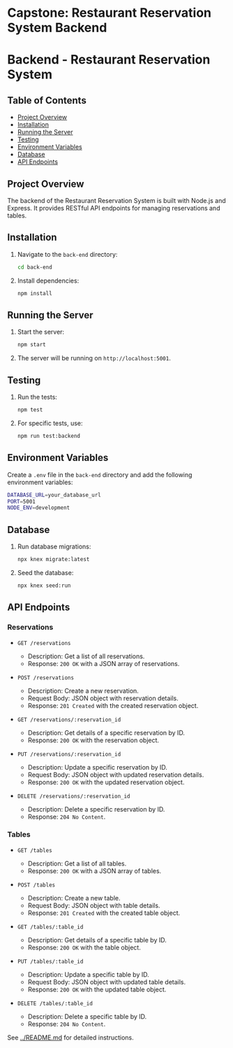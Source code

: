 # Capstone: Restaurant Reservation System Backend

# Backend - Restaurant Reservation System

## Table of Contents
- [Project Overview](#project-overview)
- [Installation](#installation)
- [Running the Server](#running-the-server)
- [Testing](#testing)
- [Environment Variables](#environment-variables)
- [Database](#database)
- [API Endpoints](#api-endpoints)

## Project Overview
The backend of the Restaurant Reservation System is built with Node.js and Express. It provides RESTful API endpoints for managing reservations and tables.

## Installation

1. Navigate to the `back-end` directory:
    ```sh
    cd back-end
    ```

2. Install dependencies:
    ```sh
    npm install
    ```

## Running the Server

1. Start the server:
    ```sh
    npm start
    ```

2. The server will be running on `http://localhost:5001`.

## Testing

1. Run the tests:
    ```sh
    npm test
    ```

2. For specific tests, use:
    ```sh
    npm run test:backend
    ```

## Environment Variables

Create a `.env` file in the `back-end` directory and add the following environment variables:

```sh
DATABASE_URL=your_database_url
PORT=5001
NODE_ENV=development
```

## Database

1. Run database migrations:
    ```sh
    npx knex migrate:latest
    ```

2. Seed the database:
    ```sh
    npx knex seed:run
    ```

## API Endpoints

### Reservations

- `GET /reservations`
  - Description: Get a list of all reservations.
  - Response: `200 OK` with a JSON array of reservations.
  
- `POST /reservations`
  - Description: Create a new reservation.
  - Request Body: JSON object with reservation details.
  - Response: `201 Created` with the created reservation object.

- `GET /reservations/:reservation_id`
  - Description: Get details of a specific reservation by ID.
  - Response: `200 OK` with the reservation object.

- `PUT /reservations/:reservation_id`
  - Description: Update a specific reservation by ID.
  - Request Body: JSON object with updated reservation details.
  - Response: `200 OK` with the updated reservation object.

- `DELETE /reservations/:reservation_id`
  - Description: Delete a specific reservation by ID.
  - Response: `204 No Content`.

### Tables

- `GET /tables`
  - Description: Get a list of all tables.
  - Response: `200 OK` with a JSON array of tables.

- `POST /tables`
  - Description: Create a new table.
  - Request Body: JSON object with table details.
  - Response: `201 Created` with the created table object.

- `GET /tables/:table_id`
  - Description: Get details of a specific table by ID.
  - Response: `200 OK` with the table object.

- `PUT /tables/:table_id`
  - Description: Update a specific table by ID.
  - Request Body: JSON object with updated table details.
  - Response: `200 OK` with the updated table object.

- `DELETE /tables/:table_id`
  - Description: Delete a specific table by ID.
  - Response: `204 No Content`.

See [../README.md](../README.md) for detailed instructions.
